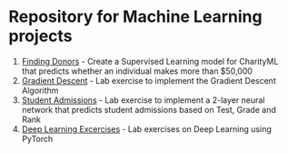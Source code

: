 # Repository for Machine Learning projects

1. [Finding Donors](finding_donors) - Create a Supervised Learning model for CharityML that predicts whether an individual makes more than $50,000
2. [Gradient Descent](GradientDescent) - Lab exercise to implement the Gradient Descent Algorithm
3. [Student Admissions](StudentAdmissions) - Lab exercise to implement a 2-layer neural network that predicts student admissions based on Test, Grade and Rank
4. [Deep Learning Excercises](DeepLearningExercises) - Lab exercises on Deep Learning using PyTorch
